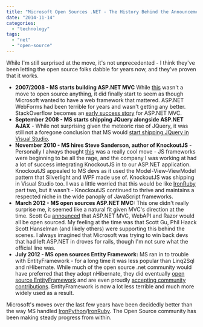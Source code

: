 ```yaml
---
title: "Microsoft Open Sources .NET - The History Behind the Announcement"
date: "2014-11-14"
categories: 
  - "technology"
tags: 
  - "net"
  - "open-source"
---
```


While I'm still surprised at the move, it's not unprecedented - I think they've been letting the open source folks dabble for years now, and they've proven that it works.

- **2007/2008 - MS starts building ASP.NET MVC** While [this](http://en.wikipedia.org/wiki/ASP.NET_MVC_Framework#Release_history) wasn't a move to open source anything, it did finally start to seem as though Microsoft wanted to have a web framework that mattered. ASP.NET WebForms had been terrible for years and wasn't getting any better. StackOverflow becomes an [early success story](http://highscalability.com/stack-overflow-architecture) for ASP.NET MVC.
- **September 2008 - MS starts shipping JQuery alongside ASP.NET AJAX** - While not surprising given the meteoric rise of JQuery, it was still not a foregone conclusion that MS would [start shipping JQuery in Visual Studio](http://weblogs.asp.net/scottgu/jquery-and-microsoft).
- **November 2010 - MS hires Steve Sanderson, author of KnockoutJS** - Personally I always thought [this](http://blog.stevensanderson.com/2010/11/03/hello-microsoft/) was a really cool move - JS frameworks were beginning to be all the rage, and the company I was working at had a lot of success integrating KnockoutJS in to our ASP.NET application. KnockoutJS appealed to MS devs as it used the Model-View-ViewModel pattern that Silverlight and WPF made use of. KnockoutJS was shipping in Visual Studio too. I was a little worried that this would be like [IronRuby](http://en.wikipedia.org/wiki/IronRuby) part two, but it wasn't - KnockoutJS continued to thrive and maintains a respected niche in the wide panoply of JavaScript frameworks.
- **March 2012 - MS open sources ASP.NET MVC:** This one didn't really surprise me, it seemed like a natural fit given MVC's direction at the time. Scott Gu [announced](http://weblogs.asp.net/scottgu/asp-net-mvc-web-api-razor-and-open-source) that ASP.NET MVC, WebAPI and Razor would all be open sourced. My feeling at the time was that Scott Gu, Phil Haack Scott Hanselman (and likely others) were supporting this behind the scenes. I always imagined that Microsoft was trying to win back devs that had left ASP.NET in droves for rails, though I'm not sure what the official line was.
- **July 2012 - MS open sources Entity Framework:** MS ran in to trouble with EntityFramework - for a long time it was less popular than Linq2Sql and nHibernate. While much of the open source .net community would have preferred that they adopt nHibernate, they did eventually [open source EntityFramework](http://weblogs.asp.net/scottgu/entity-framework-and-open-source) and are even proudly [accepting community contributions](http://blogs.msdn.com/b/interoperability/archive/2013/05/31/entity-framework-v6-ef6-beta-1-from-microsoft-includes-latest-amp-greatest-open-source-contributions.aspx). EntityFramework is now a lot less terrible and much more widely used as a result.

Microsoft's moves over the last few years have been decidedly better than the way MS handled [IronPython](http://en.wikipedia.org/wiki/IronPython)/[IronRuby](http://en.wikipedia.org/wiki/IronRuby). The Open Source community has been making steady progress from within.
